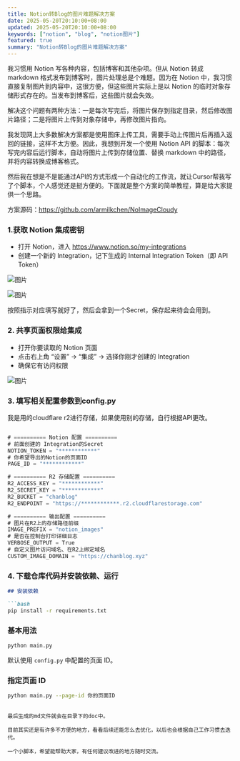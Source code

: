 ```yaml
---
title: Notion转Blog的图片难题解决方案
date: 2025-05-20T20:10:00+08:00
updated: 2025-05-20T20:10:00+08:00
keywords: ["notion", "blog", "notion图片"]
featured: true
summary: "Notion转Blog的图片难题解决方案"
---
```



我习惯用 Notion 写各种内容，包括博客和其他杂项。但从 Notion 转成 markdown 格式发布到博客时，图片处理总是个难题。因为在 Notion 中，我习惯直接复制图片到内容中，这很方便，但这些图片实际上是以 Notion 的临时对象存储形式存在的。当发布到博客后，这些图片就会失效。

解决这个问题有两种方法：一是每次写完后，将图片保存到指定目录，然后修改图片路径；二是将图片上传到对象存储中，再修改图片指向。

我发现网上大多数解决方案都是使用图床上传工具，需要手动上传图片后再插入返回的链接，这样不太方便。因此，我想到开发一个使用 Notion API 的脚本：每次写完内容后运行脚本，自动将图片上传到存储位置、替换 markdown 中的路径，并将内容转换成博客格式。

然后我在想是不是能通过API的方式形成一个自动化的工作流，就让Cursor帮我写了个脚本，个人感觉还是挺方便的。下面就是整个方案的简单教程，算是给大家提供一个思路。

方案源码：https://github.com/armilkchen/NoImageCloudy
### 1.获取 Notion 集成密钥
- 打开 Notion，进入 https://www.notion.so/my-integrations
- 创建一个新的 Integration，记下生成的 Internal Integration Token（即 API Token）

![图片](https://img.chanblog.xyz/notion_images/db699363ee5391ee517c3674339c913c.png)

![图片](https://img.chanblog.xyz/notion_images/f8ff29cede0f97c2507afbc1c7b2ed92.png)

按照指示对应填写就好了，然后会拿到一个Secret，保存起来待会会用到。
### 2. 共享页面权限给集成
- 打开你要读取的 Notion 页面
- 点击右上角 “设置” → “集成” → 选择你刚才创建的 Integration
- 确保它有访问权限

![图片](https://img.chanblog.xyz/notion_images/60aeaf39ab5f09998966d457eefe9b2e.png)
### 3. 填写相关配置参数到config.py
我是用的cloudflare r2进行存储，如果使用别的存储，自行根据API更改。

```javascript

# ========== Notion 配置 ==========
# 前面创建的 Integration的Secret
NOTION_TOKEN = "************"
# 你希望导出的Notion的页面ID
PAGE_ID = "************"

# ========== R2 存储配置 ==========
R2_ACCESS_KEY = "************"
R2_SECRET_KEY = "************"
R2_BUCKET = "chanblog"
R2_ENDPOINT = "https://************.r2.cloudflarestorage.com"

# ========== 输出配置 ==========
# 图片在R2上的存储路径前缀
IMAGE_PREFIX = "notion_images"
# 是否在控制台打印详细日志
VERBOSE_OUTPUT = True
# 自定义图片访问域名、在R2上绑定域名
CUSTOM_IMAGE_DOMAIN = "https://chanblog.xyz" 
```
### 4. 下载仓库代码并安装依赖、运行
```markdown
## 安装依赖

```bash
pip install -r requirements.txt
```

### 基本用法

```bash
python main.py
```

默认使用 `config.py` 中配置的页面 ID。

### 指定页面 ID

```bash
python main.py --page-id 你的页面ID
```
```

最后生成的md文件就会在目录下的doc中。

目前其实还是有许多不方便的地方，看看后续还能怎么去优化，以后也会根据自己工作习惯去迭代。

一个小脚本，希望能帮助大家，有任何建议改进的地方随时交流。